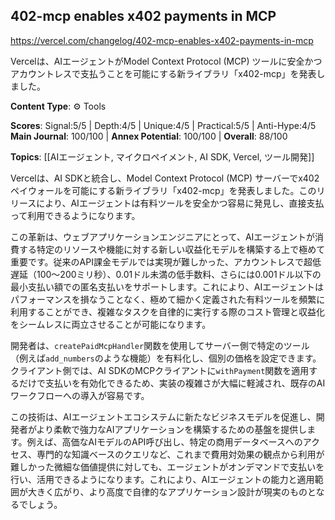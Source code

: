 ## 402-mcp enables x402 payments in MCP

https://vercel.com/changelog/402-mcp-enables-x402-payments-in-mcp

Vercelは、AIエージェントがModel Context Protocol (MCP) ツールに安全かつアカウントレスで支払うことを可能にする新ライブラリ「x402-mcp」を発表しました。

**Content Type**: ⚙️ Tools

**Scores**: Signal:5/5 | Depth:4/5 | Unique:4/5 | Practical:5/5 | Anti-Hype:4/5
**Main Journal**: 100/100 | **Annex Potential**: 100/100 | **Overall**: 88/100

**Topics**: [[AIエージェント, マイクロペイメント, AI SDK, Vercel, ツール開発]]

Vercelは、AI SDKと統合し、Model Context Protocol (MCP) サーバーでx402ペイウォールを可能にする新ライブラリ「x402-mcp」を発表しました。このリリースにより、AIエージェントは有料ツールを安全かつ容易に発見し、直接支払って利用できるようになります。

この革新は、ウェブアプリケーションエンジニアにとって、AIエージェントが消費する特定のリソースや機能に対する新しい収益化モデルを構築する上で極めて重要です。従来のAPI課金モデルでは実現が難しかった、アカウントレスで超低遅延（100～200ミリ秒）、0.01ドル未満の低手数料、さらには0.001ドル以下の最小支払い額での匿名支払いをサポートします。これにより、AIエージェントはパフォーマンスを損なうことなく、極めて細かく定義された有料ツールを頻繁に利用することができ、複雑なタスクを自律的に実行する際のコスト管理と収益化をシームレスに両立させることが可能になります。

開発者は、`createPaidMcpHandler`関数を使用してサーバー側で特定のツール（例えば`add_numbers`のような機能）を有料化し、個別の価格を設定できます。クライアント側では、AI SDKのMCPクライアントに`withPayment`関数を適用するだけで支払いを有効化できるため、実装の複雑さが大幅に軽減され、既存のAIワークフローへの導入が容易です。

この技術は、AIエージェントエコシステムに新たなビジネスモデルを促進し、開発者がより柔軟で強力なAIアプリケーションを構築するための基盤を提供します。例えば、高価なAIモデルのAPI呼び出し、特定の商用データベースへのアクセス、専門的な知識ベースのクエリなど、これまで費用対効果の観点から利用が難しかった微細な価値提供に対しても、エージェントがオンデマンドで支払いを行い、活用できるようになります。これにより、AIエージェントの能力と適用範囲が大きく広がり、より高度で自律的なアプリケーション設計が現実のものとなるでしょう。